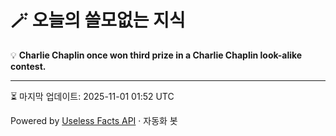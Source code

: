 # 🪄 오늘의 쓸모없는 지식

💡 **Charlie Chaplin once won third prize in a Charlie Chaplin look-alike contest.**

---
⏳ 마지막 업데이트: 2025-11-01 01:52 UTC

Powered by [Useless Facts API](https://uselessfacts.jsph.pl/) · 자동화 봇